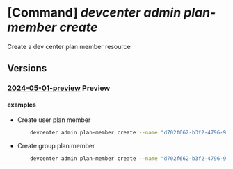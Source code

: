 # [Command] _devcenter admin plan-member create_

Create a dev center plan member resource

## Versions

### [2024-05-01-preview](/Resources/mgmt-plane/L3N1YnNjcmlwdGlvbnMve30vcmVzb3VyY2Vncm91cHMve30vcHJvdmlkZXJzL21pY3Jvc29mdC5kZXZjZW50ZXIvcGxhbnMve30vbWVtYmVycy97fQ==/2024-05-01-preview.xml) **Preview**

<!-- mgmt-plane /subscriptions/{}/resourcegroups/{}/providers/microsoft.devcenter/plans/{}/members/{} 2024-05-01-preview -->

#### examples

- Create user plan member
    ```bash
        devcenter admin plan-member create --name "d702f662-b3f2-4796-9e8c-13c22378ced3" --plan-name "ContosoPlan" --resource-group "rg1" --tags CostCode="12345" --member-id "d702f662-b3f2-4796-9e8c-13c22378ced3" --member-type "User"
    ```

- Create group plan member
    ```bash
        devcenter admin plan-member create --name "d702f662-b3f2-4796-9e8c-13c22378ced3" --plan-name "ContosoPlan" --resource-group "rg1" --tags CostCode="12345" --member-id "d702f662-b3f2-4796-9e8c-13c22378ced3" --member-type "Group"
    ```

